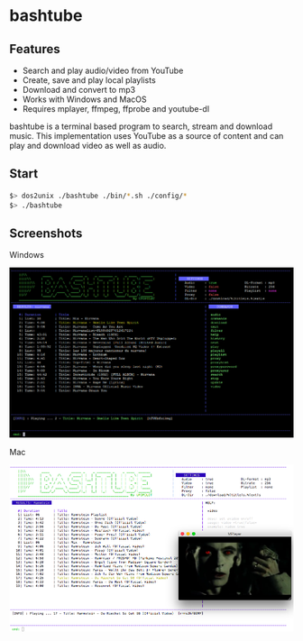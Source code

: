 bashtube
===========

Features
--------
- Search and play audio/video from YouTube
- Create, save and play local playlists
- Download and convert to mp3
- Works with Windows and MacOS
- Requires mplayer, ffmpeg, ffprobe and youtube-dl

bashtube is a terminal based program to search, stream and download music.  This implementation uses YouTube as a source of content and can play and download video as well as audio. 


Start
-----------


```bash
$> dos2unix ./bashtube ./bin/*.sh ./config/*
$> ./bashtube
```

Screenshots
-----------


Windows

![alt text](config/screenshot1.png)

Mac

![alt text](config/screenshot2.png)
